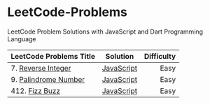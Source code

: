 # LeetCode-Problems
LeetCode Problem Solutions with JavaScript and Dart Programming Language

| LeetCode Problems Title  | Solution | Difficulty  |
| ------------- |:-------------:| -----:|
| 7. [Reverse Integer](https://leetcode.com/problems/reverse-integer) | [JavaScript](https://github.com/DavaEngineer/LeetCode-Problems/blob/master/LeetCode-Problems-Reverse-Integer.md) | Easy |
| 9. [Palindrome Number]() | [JavaScript](https://github.com/DavaEngineer/LeetCode-Problems/blob/master/LeetCode-Problems-Palindrome-Number.md) | Easy |
| 412. [Fizz Buzz](https://leetcode.com/problems/fizz-buzz)| [JavaScript](https://github.com/DavaEngineer/LeetCode-Problems/blob/master/LeetCode-Problems-Fizz-Buzz-JavaScript.md) | Easy |
